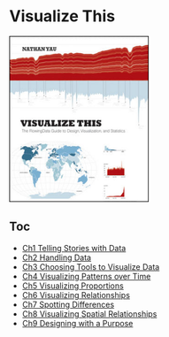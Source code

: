 # Visualize This

<img src="cover.jpg" alt="" height="300">

## Toc  
* [Ch1 Telling Stories with Data]()  
* [Ch2 Handling Data]()  
* [Ch3 Choosing Tools to Visualize Data]()  
* [Ch4 Visualizing Patterns over Time]()  
* [Ch5 Visualizing Proportions]()  
* [Ch6 Visualizing Relationships]()  
* [Ch7 Spotting Differences]()  
* [Ch8 Visualizing Spatial Relationships]()  
* [Ch9 Designing with a Purpose]()  
